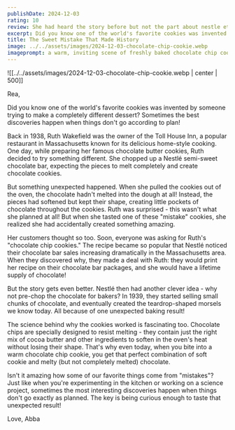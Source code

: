 ```yaml
---
publishDate: 2024-12-03
rating: 10
review: She had heard the story before but not the part about nestle etc
excerpt: Did you know one of the world's favorite cookies was invented by someone trying to make a completely different dessert? The accidental discovery of the chocolate chip cookie shows how the most delicious mistakes can lead to wonderful things.
title: The Sweet Mistake That Made History
image: ../../assets/images/2024-12-03-chocolate-chip-cookie.webp
imageprompt: a warm, inviting scene of freshly baked chocolate chip cookies on a vintage baking sheet, with melted chocolate chips glistening in golden afternoon light
---
```

![[../../assets/images/2024-12-03-chocolate-chip-cookie.webp | center | 500]]

Rea,

Did you know one of the world's favorite cookies was invented by someone trying to make a completely different dessert? Sometimes the best discoveries happen when things don't go according to plan!

Back in 1938, Ruth Wakefield was the owner of the Toll House Inn, a popular restaurant in Massachusetts known for its delicious home-style cooking. One day, while preparing her famous chocolate butter cookies, Ruth decided to try something different. She chopped up a Nestlé semi-sweet chocolate bar, expecting the pieces to melt completely and create chocolate cookies.

But something unexpected happened. When she pulled the cookies out of the oven, the chocolate hadn't melted into the dough at all! Instead, the pieces had softened but kept their shape, creating little pockets of chocolate throughout the cookies. Ruth was surprised - this wasn't what she planned at all! But when she tasted one of these "mistake" cookies, she realized she had accidentally created something amazing.

Her customers thought so too. Soon, everyone was asking for Ruth's "chocolate chip cookies." The recipe became so popular that Nestlé noticed their chocolate bar sales increasing dramatically in the Massachusetts area. When they discovered why, they made a deal with Ruth: they would print her recipe on their chocolate bar packages, and she would have a lifetime supply of chocolate!

But the story gets even better. Nestlé then had another clever idea - why not pre-chop the chocolate for bakers? In 1939, they started selling small chunks of chocolate, and eventually created the teardrop-shaped morsels we know today. All because of one unexpected baking result!

The science behind why the cookies worked is fascinating too. Chocolate chips are specially designed to resist melting - they contain just the right mix of cocoa butter and other ingredients to soften in the oven's heat without losing their shape. That's why even today, when you bite into a warm chocolate chip cookie, you get that perfect combination of soft cookie and melty (but not completely melted) chocolate.

Isn't it amazing how some of our favorite things come from "mistakes"? Just like when you're experimenting in the kitchen or working on a science project, sometimes the most interesting discoveries happen when things don't go exactly as planned. The key is being curious enough to taste that unexpected result!

Love,
Abba
